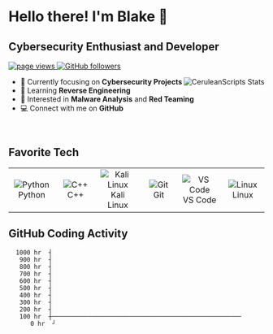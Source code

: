 

# Hello there! I'm Blake 👋

## Cybersecurity Enthusiast and Developer

<p align="left">
  <a href="https://github.com/CeruleanScripts">
    <img src="https://komarev.com/ghpvc/?username=CeruleanScripts" alt="page views" />
  </a>
  <a href="https://github.com/CeruleanScripts?tab=followers">
    <img alt="GitHub followers" src="https://img.shields.io/github/followers/CeruleanScripts?style=flat&logo=github">
  </a>
</p>

<a href="#ceruleanscripts-stats">
  <img src="https://github-readme-stats.vercel.app/api?username=CeruleanScripts&show_icons=true&theme=radical" alt="CeruleanScripts Stats" align="right" />
</a>

- :office: Currently focusing on **Cybersecurity Projects**
- :seedling: Learning **Reverse Engineering**
- :speech_balloon: Interested in **Malware Analysis** and **Red Teaming**
- :computer: Connect with me on **GitHub**

<br>

<h2 align="left">Favorite Tech</h2>

<table>
  <tr>
    <td align="center" width="96">
      <img src="https://img.shields.io/badge/Python-3776AB?style=flat-square&logo=python&logoColor=white" alt="Python" />
      <br>Python
    </td>
    <td align="center" width="96">
      <img src="https://img.shields.io/badge/C%2B%2B-00599C?style=flat-square&logo=c%2B%2B&logoColor=white" alt="C++" />
      <br>C++
    </td>
    <td align="center" width="96">
      <img src="https://img.shields.io/badge/Kali_Linux-557C94?style=flat-square&logo=kali-linux&logoColor=white" alt="Kali Linux" />
      <br>Kali Linux
    </td>
    <td align="center" width="96">
      <img src="https://img.shields.io/badge/Git-F05032?style=flat-square&logo=git&logoColor=white" alt="Git" />
      <br>Git
    </td>
    <td align="center" width="96">
      <img src="https://img.shields.io/badge/VS_Code-007ACC?style=flat-square&logo=visual-studio-code&logoColor=white" alt="VS Code" />
      <br>VS Code
    </td>
    <td align="center" width="96">
      <img src="https://img.shields.io/badge/Linux-FCC624?style=flat-square&logo=linux&logoColor=white" alt="Linux" />
      <br>Linux
    </td>
  </tr>
</table>

<h2 align="left">GitHub Coding Activity</h2>

<!-- START_SECTION:ascii_graph -->

```
  1000 hr  ┤                                                   
   900 hr  ┤                                                   
   800 hr  ┤                                                   
   700 hr  ┤                                                   
   600 hr  ┤                                                   
   500 hr  ┤                                                   
   400 hr  ┤                                                   
   300 hr  ┤                                                   
   200 hr  ┤                                                   
   100 hr  ┼────────────────────────────────────────────────────
      0 hr  ┘
```

<!-- END_SECTION:ascii_graph -->

